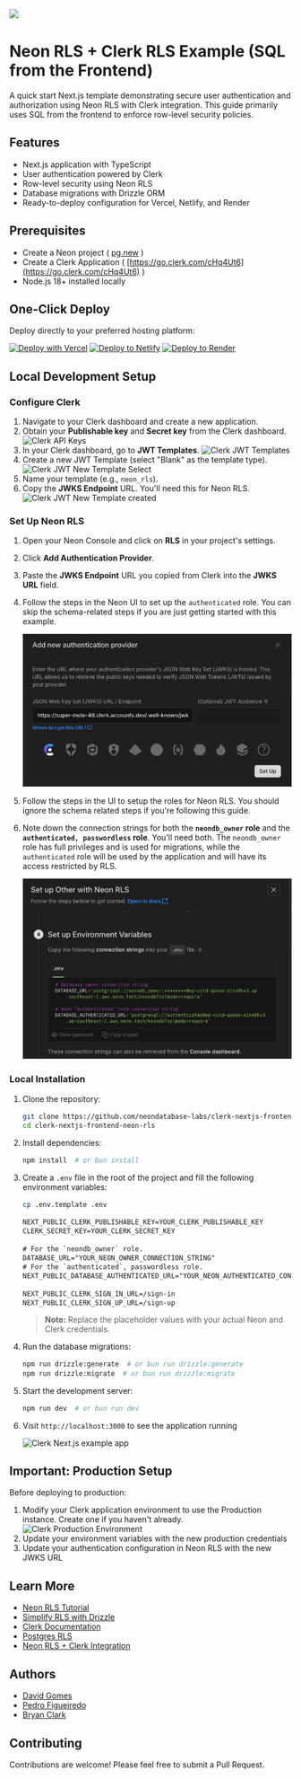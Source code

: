<img width="250px" src="https://neon.tech/brand/neon-logo-dark-color.svg" />

# Neon RLS + Clerk RLS Example (SQL from the Frontend)

A quick start Next.js template demonstrating secure user authentication and authorization using Neon RLS with Clerk integration. This guide primarily uses SQL from the frontend to enforce row-level security policies.

## Features

- Next.js application with TypeScript
- User authentication powered by Clerk
- Row-level security using Neon RLS
- Database migrations with Drizzle ORM
- Ready-to-deploy configuration for Vercel, Netlify, and Render

## Prerequisites

- Create a Neon project ( [pg.new](https://pg.new) )
- Create a Clerk Application ( [https://go.clerk.com/cHq4Ut6](https://go.clerk.com/cHq4Ut6) )
- Node.js 18+ installed locally

## One-Click Deploy

Deploy directly to your preferred hosting platform:

[![Deploy with Vercel](https://vercel.com/button)](https://vercel.com/new/clone?repository-url=https://github.com/neondatabase-labs/clerk-nextjs-frontend-neon-rls&env=NEXT_PUBLIC_CLERK_PUBLISHABLE_KEY,CLERK_SECRET_KEY,DATABASE_URL,NEXT_PUBLIC_DATABASE_AUTHENTICATED_URL,NEXT_PUBLIC_CLERK_SIGN_IN_URL,NEXT_PUBLIC_CLERK_SIGN_UP_URL&project-name=clerk-neon-rls&repository-name=clerk-neon-rls)
[![Deploy to Netlify](https://www.netlify.com/img/deploy/button.svg)](https://app.netlify.com/start/deploy?repository=https://github.com/neondatabase-labs/clerk-nextjs-frontend-neon-rls)
[![Deploy to Render](https://render.com/images/deploy-to-render-button.svg)](https://render.com/deploy?repo=https://github.com/neondatabase-labs/clerk-nextjs-frontend-neon-rls)

## Local Development Setup

### Configure Clerk

1. Navigate to your Clerk dashboard and create a new application.
2. Obtain your **Publishable key** and **Secret key** from the Clerk dashboard.
    ![Clerk API Keys](/images/clerk-api-keys.png)
3. In your Clerk dashboard, go to **JWT Templates**.
    ![Clerk JWT Templates](/images/clerk-jwt-templates.png)
4. Create a new JWT Template (select "Blank" as the template type).
    ![Clerk JWT New Template Select](/images/clerk-jwt-new-template-select.png)
5. Name your template (e.g., `neon_rls`).
6. Copy the **JWKS Endpoint** URL. You'll need this for Neon RLS.
    ![Clerk JWT New Template created](/images/clerk-jwt-new-template-created.png)

### Set Up Neon RLS

1. Open your Neon Console and click on **RLS** in your project's settings.
2. Click **Add Authentication Provider**.
3. Paste the **JWKS Endpoint** URL you copied from Clerk into the **JWKS URL** field.
4. Follow the steps in the Neon UI to set up the `authenticated` role. You can skip the schema-related steps if you are just getting started with this example.

    ![Neon RLS Add Auth Provider](/images/neon-rls-add-auth-provider.png)

4. Follow the steps in the UI to setup the roles for Neon RLS. You should ignore the schema related steps if you're following this guide.
5. Note down the connection strings for both the **`neondb_owner` role** and the **`authenticated, passwordless` role**. You'll need both. The `neondb_owner` role has full privileges and is used for migrations, while the `authenticated` role will be used by the application and will have its access restricted by RLS.
   
   ![Neon RLS Connection Strings](/images/neon-rls-env-values.png)

### Local Installation

1. Clone the repository:

    ```bash
    git clone https://github.com/neondatabase-labs/clerk-nextjs-frontend-neon-rls
    cd clerk-nextjs-frontend-neon-rls
    ```

2. Install dependencies:

    ```bash
    npm install  # or bun install
    ```

3. Create a `.env` file in the root of the project and fill the following environment variables:

    ```bash
    cp .env.template .env
    ```

    ```env
    NEXT_PUBLIC_CLERK_PUBLISHABLE_KEY=YOUR_CLERK_PUBLISHABLE_KEY
    CLERK_SECRET_KEY=YOUR_CLERK_SECRET_KEY

    # For the `neondb_owner` role.
    DATABASE_URL="YOUR_NEON_OWNER_CONNECTION_STRING"
    # For the `authenticated`, passwordless role.
    NEXT_PUBLIC_DATABASE_AUTHENTICATED_URL="YOUR_NEON_AUTHENTICATED_CONNECTION_STRING"

    NEXT_PUBLIC_CLERK_SIGN_IN_URL=/sign-in
    NEXT_PUBLIC_CLERK_SIGN_UP_URL=/sign-up
    ```

    > **Note:** Replace the placeholder values with your actual Neon and Clerk credentials.

4. Run the database migrations:

    ```bash
    npm run drizzle:generate  # or bun run drizzle:generate
    npm run drizzle:migrate  # or bun run drizzle:migrate
    ```

5. Start the development server:

    ```bash
    npm run dev  # or bun run dev
    ```

6. Visit `http://localhost:3000` to see the application running
    
    ![Clerk Next.js example app](/images/clerk-nextjs-example-app.png)

## Important: Production Setup

Before deploying to production:

1. Modify your Clerk application environment to use the Production instance. Create one if you haven't already.
    ![Clerk Production Environment](/images/clerk-production-environment.png)
2. Update your environment variables with the new production credentials
3. Update your authentication configuration in Neon RLS with the new JWKS URL


## Learn More

- [Neon RLS Tutorial](https://neon.tech/docs/guides/neon-rls-tutorial)
- [Simplify RLS with Drizzle](https://neon.tech/docs/guides/neon-rls-drizzle)
- [Clerk Documentation](https://clerk.com/docs)
- [Postgres RLS](https://www.postgresql.org/docs/current/ddl-rowsecurity.html)
- [Neon RLS + Clerk Integration](https://neon.tech/docs/guides/neon-rls-clerk)

## Authors

- [David Gomes](https://github.com/davidgomes)
- [Pedro Figueiredo](https://github.com/pffigueiredo)
- [Bryan Clark](https://github.com/clarkbw)

## Contributing

Contributions are welcome! Please feel free to submit a Pull Request.
